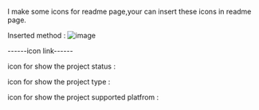 I make some icons for readme page,your can insert these icons in readme page.

Inserted method : 
![image]()

------icon link------

icon for show the project status : 

icon for show the project type : 

icon for show the project supported platfrom : 
